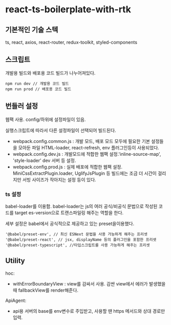 # react-ts-boilerplate-with-rtk


## 기본적인 기술 스텍
  
  ts, react, axios, react-router, redux-toolkit, styled-components


## 스크립트 
개발용 빌드와 배포용 코드 빌드가 나누어져있다. 

```script
npm run dev // 개발용 코드 빌드 
npm run prod // 배포용 코드 빌드 
```
 
## 번들러 설정

웹팩 사용.
config/하위에 설정파일이 있음. 

실행스크립트에 따라서 다른 설정파일이 선택되어 빌드된다. 
* webpack.config.common.js : 개발 모드, 배포 모드 모두에 필요한 기본 설정들을 모아둔 파일 HTML-loader, react-refresh, env 플러그인등이 사용되었다.
* webpack.config.dev.js : 개발모드에 적합한 웹팩 설정.'inline-source-map', 'style-loader' dev 서버 등 설정.
* webpack.config.prod.js : 실제 배포에 적합한 웹팩 설정. MiniCssExtractPlugin.loader, UglifyJsPlugin 등 빌드에는 조금 더 시간이 걸리지만 서빙 사이즈가 작아지는 설정 등이 있다.

### ts 설정 

babel-loader를 이용함.
babel-loader는 js의 여러 공식/비공식 문법으로 작성된 코드를 target es-version으로 트랜스파일링 해주는 역할을 한다.

세부 설정은 babel에서 공식적으로 제공하고 있는 preset을이용했다. 
```
'@babel/preset-env', // 최신 ESNext 문법을 사용 가능하게 해주는 프리셋
'@babel/preset-react', // jsx, displayName 등의 플러그인을 포함한 프리셋
'@babel/preset-typescript', //타입스크립트를 사용 가능하게 해주는 프리셋
```

## Utility

hoc:
* withErrorBoundaryView : view를 감싸서 사용. 감싼 view에서 에러가 발생했을 때 fallbackView를 render해준다.

ApiAgent: 
* api용 서버의 base를 env변수로 주입받고, 사용할 땐 https 메서드와 상대 경로만 입력.  
    
  



